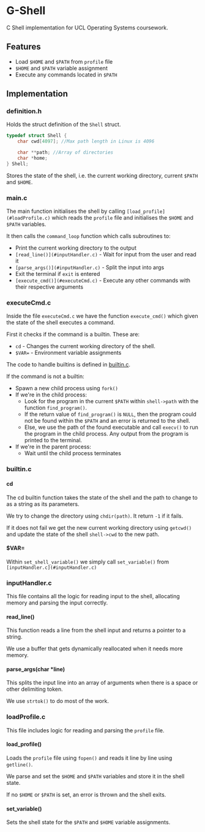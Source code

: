 # G-Shell

C Shell implementation for UCL Operating Systems coursework.

## Features

* Load `$HOME` and `$PATH` from `profile` file
* `$HOME` and `$PATH` variable assignment
* Execute any commands located in `$PATH`

## Implementation

### definition.h

Holds the struct definition of the `Shell` struct.

```c
typedef struct Shell {
    char cwd[4097]; //Max path length in Linux is 4096

    char **path; //Array of directories
    char *home;
} Shell;
```

Stores the state of the shell, i.e. the current working directory, current `$PATH` and `$HOME`.

### main.c

The main function initialises the shell by calling `[load_profile](#loadProfile.c)` which reads the `profile` file and initialises the `$HOME` and `$PATH` variables.

It then calls the `command_loop` function which calls subroutines to:

* Print the current working directory to the output
* `[read_line()](#inputHandler.c)` - Wait for input from the user and read it
* `[parse_args()](#inputHandler.c)` - Split the input into args
* Exit the terminal if `exit` is entered
* `[execute_cmd()](#executeCmd.c)` - Execute any other commands with their respective arguments

### executeCmd.c

Inside the file `executeCmd.c` we have the function `execute_cmd()` which given the state of the shell executes a command.

First it checks if the command is a builtin. These are:

* `cd` - Changes the current working directory of the shell.
* `$VAR=` - Environment variable assignments

The code to handle builtins is defined in [builtin.c](#builtin.c).

If the command is not a builtin:

* Spawn a new child process using `fork()`
* If we're in the child process:
    * Look for the program in the current `$PATH` within `shell->path` with the function `find_program()`.
    * If the return value of `find_program()` is `NULL`, then the program could not be found within the `$PATH` and an error is returned to the shell.
    * Else, we use the path of the found executable and call `execv()` to run the program in the child process. Any output from the program is printed to the terminal.
* If we're in the parent process:
    * Wait until the child process terminates

### builtin.c

#### cd

The cd builtin function takes the state of the shell and the path to change to as a string as its parameters.

We try to change the directory using `chdir(path)`. It return `-1` if it fails.

If it does not fail we get the new current working directory using `getcwd()` and update the state of the shell `shell->cwd` to the new path.

#### $VAR=

Within `set_shell_variable()` we simply call `set_variable()` from `[inputHandler.c](#inputHandler.c)`

### inputHandler.c

This file contains all the logic for reading input to the shell, allocating memory and parsing the input correctly.

#### read_line()

This function reads a line from the shell input and returns a pointer to a string.

We use a buffer that gets dynamically reallocated when it needs more memory.

#### parse_args(char *line)

This splits the input line into an array of arguments when there is a space or other delimiting token.

We use `strtok()` to do most of the work.

### loadProfile.c

This file includes logic for reading and parsing the `profile` file.

#### load_profile()

Loads the `profile` file using `fopen()` and reads it line by line using `getline()`.

We parse and set the `$HOME` and `$PATH` variables and store it in the shell state.

If no `$HOME` or `$PATH` is set, an error is thrown and the shell exits.

#### set_variable()

Sets the shell state for the `$PATH` and `$HOME` variable assignments.

